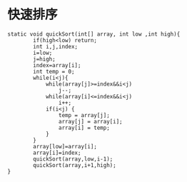 快速排序
====

    static void quickSort(int[] array, int low ,int high){
            if(high<low) return;
            int i,j,index;
            i=low;
            j=high;
            index=array[i];
            int temp = 0;
            while(i<j){
                while(array[j]>=index&&i<j)
                    j--;
                while(array[i]<=index&&i<j)
                    i++;
                if(i<j) {
                    temp = array[j];
                    array[j] = array[i];
                    array[i] = temp;
                }
            }
            array[low]=array[i];
            array[i]=index;
            quickSort(array,low,i-1);
            quickSort(array,i+1,high);
    }
